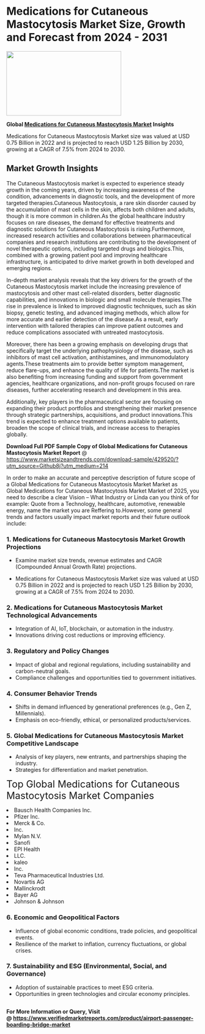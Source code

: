 <H1>Medications for Cutaneous Mastocytosis Market Size, Growth and Forecast from 2024 - 2031</H1><img class="aligncenter size-medium wp-image-584254" src="https://thirdeyenews.in/wp-content/uploads/2024/09/Global-Market-Research-300x168.jpeg" alt="" width="300" height="168" /><p><strong>Global&nbsp;<a href="https://www.marketsizeandtrends.com/download-sample/429520/?utm_source=Github8j?utm_medium=214">Medications for Cutaneous Mastocytosis Market</a> Insights</strong></p><p>Medications for Cutaneous Mastocytosis Market size was valued at USD 0.75 Billion in 2022 and is projected to reach USD 1.25 Billion by 2030, growing at a CAGR of 7.5% from 2024 to 2030.</p><p><h2>Market Growth Insights</h2> <p>The Cutaneous Mastocytosis market is expected to experience steady growth in the coming years, driven by increasing awareness of the condition, advancements in diagnostic tools, and the development of more targeted therapies.Cutaneous Mastocytosis, a rare skin disorder caused by the accumulation of mast cells in the skin, affects both children and adults, though it is more common in children.As the global healthcare industry focuses on rare diseases, the demand for effective treatments and diagnostic solutions for Cutaneous Mastocytosis is rising.Furthermore, increased research activities and collaborations between pharmaceutical companies and research institutions are contributing to the development of novel therapeutic options, including targeted drugs and biologics.This, combined with a growing patient pool and improving healthcare infrastructure, is anticipated to drive market growth in both developed and emerging regions.</p> <p>In-depth market analysis reveals that the key drivers for the growth of the Cutaneous Mastocytosis market include the increasing prevalence of mastocytosis and other mast cell-related disorders, better diagnostic capabilities, and innovations in biologic and small molecule therapies.The rise in prevalence is linked to improved diagnostic techniques, such as skin biopsy, genetic testing, and advanced imaging methods, which allow for more accurate and earlier detection of the disease.As a result, early intervention with tailored therapies can improve patient outcomes and reduce complications associated with untreated mastocytosis.</p> <p>Moreover, there has been a growing emphasis on developing drugs that specifically target the underlying pathophysiology of the disease, such as inhibitors of mast cell activation, antihistamines, and immunomodulatory agents.These treatments aim to provide better symptom management, reduce flare-ups, and enhance the quality of life for patients.The market is also benefiting from increasing funding and support from government agencies, healthcare organizations, and non-profit groups focused on rare diseases, further accelerating research and development in this area.</p> <p>Additionally, key players in the pharmaceutical sector are focusing on expanding their product portfolios and strengthening their market presence through strategic partnerships, acquisitions, and product innovations.This trend is expected to enhance treatment options available to patients, broaden the scope of clinical trials, and increase access to therapies globally.</p> <p><span class=""><strong>Download Full PDF Sample Copy of Global Medications for Cutaneous Mastocytosis Market Report</strong> @ <a href="https://www.marketsizeandtrends.com/download-sample/429520/?utm_source=Github8j?utm_medium=214" target="_blank">https://www.marketsizeandtrends.com/download-sample/429520/?utm_source=Github8j?utm_medium=214</a></span></p><p>In order to make an accurate and perceptive description of future scope of a Global&nbsp;Medications for Cutaneous Mastocytosis Market Market as Global&nbsp;Medications for Cutaneous Mastocytosis Market Market of 2025, you need to describe a clear Vision &ndash; What Industry or Linda can you think of for example: Quote from a Technology, healthcare, automotive, renewable energy, name the market you are Reffering to.However, some general trends and factors usually impact market reports and their future outlook include:</p><h3>1.&nbsp;<strong>Medications for Cutaneous Mastocytosis Market Growth Projections</strong></h3><ul><li>Examine market size trends, revenue estimates and CAGR (Compounded Annual Growth Rate) projections.</li><li><p>Medications for Cutaneous Mastocytosis Market size was valued at USD 0.75 Billion in 2022 and is projected to reach USD 1.25 Billion by 2030, growing at a CAGR of 7.5% from 2024 to 2030.</p></li></ul><h3>2.&nbsp;<strong>Medications for Cutaneous Mastocytosis Market Technological Advancements</strong></h3><ul><li>Integration of AI, IoT, blockchain, or automation in the industry.</li><li>Innovations driving cost reductions or improving efficiency.</li></ul><h3>3.&nbsp;<strong>Regulatory and Policy Changes</strong></h3><ul><li>Impact of global and regional regulations, including sustainability and carbon-neutral goals.</li><li>Compliance challenges and opportunities tied to government initiatives.</li></ul><h3>4.&nbsp;<strong>Consumer Behavior Trends</strong></h3><ul><li>Shifts in demand influenced by generational preferences (e.g., Gen Z, Millennials).</li><li>Emphasis on eco-friendly, ethical, or personalized products/services.</li></ul><h3>5.&nbsp;<strong>Global Medications for Cutaneous Mastocytosis Market Competitive Landscape</strong></h3><ul><li>Analysis of key players, new entrants, and partnerships shaping the industry.</li><li>Strategies for differentiation and market penetration.</li></ul><p data-pm-slice="1 1 []"><span style="color: inherit; font-family: inherit; font-size: 25px;">Top Global Medications for Cutaneous Mastocytosis Market Companies</span></p><div class="" data-test-id=""><p><li>Bausch Health Companies Inc.</li><li> Pfizer Inc.</li><li> Merck & Co.</li><li> Inc.</li><li> Mylan N.V.</li><li> Sanofi</li><li> EPI Health</li><li> LLC.</li><li> kaleo</li><li> Inc.</li><li> Teva Pharmaceutical Industries Ltd.</li><li> Novartis AG</li><li> Mallinckrodt</li><li> Bayer AG</li><li> Johnson & Johnson</li></p></div><h3>6.&nbsp;<strong>Economic and Geopolitical Factors</strong></h3><ul><li>Influence of global economic conditions, trade policies, and geopolitical events.</li><li>Resilience of the market to inflation, currency fluctuations, or global crises.</li></ul><h3>7.&nbsp;<strong>Sustainability and ESG (Environmental, Social, and Governance)</strong></h3><ul><li>Adoption of sustainable practices to meet ESG criteria.</li><li>Opportunities in green technologies and circular economy principles.</li></ul><h2><strong style="font-size: 14px;">For More Information or Query, Visit @&nbsp;</strong><a style="background-color: #ffffff; font-size: 14px;" href="https://www.marketsizeandtrends.com/report/medications-for-cutaneous-mastocytosis-market/" target="_blank">https://www.verifiedmarketreports.com/product/airport-passenger-boarding-bridge-market</a></h2>
